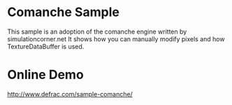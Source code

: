 Comanche Sample
==============
This sample is an adoption of the comanche engine written by simulationcorner.net
It shows how you can manually modify pixels and how TextureDataBuffer is used.


Online Demo
===========
http://www.defrac.com/sample-comanche/
